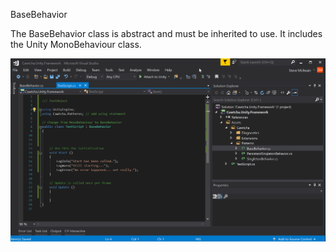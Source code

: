 
BaseBehavior

The BaseBehavior class is abstract and must be inherited to use.  It includes the Unity MonoBehaviour class.  

![](BaseBehavior.png)



